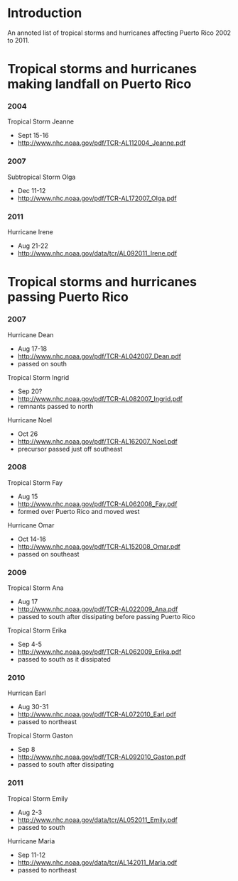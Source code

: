 # Introduction #

An annoted list of tropical storms and hurricanes affecting Puerto Rico 2002 to 2011.


# Tropical storms and hurricanes making landfall on Puerto Rico #

### **2004** ###

Tropical Storm Jeanne
  * Sept 15-16
  * http://www.nhc.noaa.gov/pdf/TCR-AL112004_Jeanne.pdf

### **2007** ###

Subtropical Storm Olga
  * Dec 11-12
  * http://www.nhc.noaa.gov/pdf/TCR-AL172007_Olga.pdf

### **2011** ###

Hurricane Irene
  * Aug 21-22
  * http://www.nhc.noaa.gov/data/tcr/AL092011_Irene.pdf



# Tropical storms and hurricanes passing Puerto Rico #

### **2007** ###

Hurricane Dean
  * Aug 17-18
  * http://www.nhc.noaa.gov/pdf/TCR-AL042007_Dean.pdf
  * passed on south

Tropical Storm Ingrid
  * Sep 20?
  * http://www.nhc.noaa.gov/pdf/TCR-AL082007_Ingrid.pdf
  * remnants passed to north

Hurricane Noel
  * Oct 26
  * http://www.nhc.noaa.gov/pdf/TCR-AL162007_Noel.pdf
  * precursor passed just off southeast

### **2008** ###

Tropical Storm Fay
  * Aug 15
  * http://www.nhc.noaa.gov/pdf/TCR-AL062008_Fay.pdf
  * formed over Puerto Rico and moved west

Hurricane Omar
  * Oct 14-16
  * http://www.nhc.noaa.gov/pdf/TCR-AL152008_Omar.pdf
  * passed on southeast

### **2009** ###

Tropical Storm Ana
  * Aug 17
  * http://www.nhc.noaa.gov/pdf/TCR-AL022009_Ana.pdf
  * passed to south after dissipating before passing Puerto Rico

Tropical Storm Erika
  * Sep 4-5
  * http://www.nhc.noaa.gov/pdf/TCR-AL062009_Erika.pdf
  * passed to south as it dissipated

### **2010** ###

Hurrican Earl
  * Aug 30-31
  * http://www.nhc.noaa.gov/pdf/TCR-AL072010_Earl.pdf
  * passed to northeast

Tropical Storm Gaston
  * Sep 8
  * http://www.nhc.noaa.gov/pdf/TCR-AL092010_Gaston.pdf
  * passed to south after dissipating

### **2011** ###

Tropical Storm Emily
  * Aug 2-3
  * http://www.nhc.noaa.gov/data/tcr/AL052011_Emily.pdf
  * passed to south

Hurricane Maria
  * Sep 11-12
  * http://www.nhc.noaa.gov/data/tcr/AL142011_Maria.pdf
  * passed to northeast